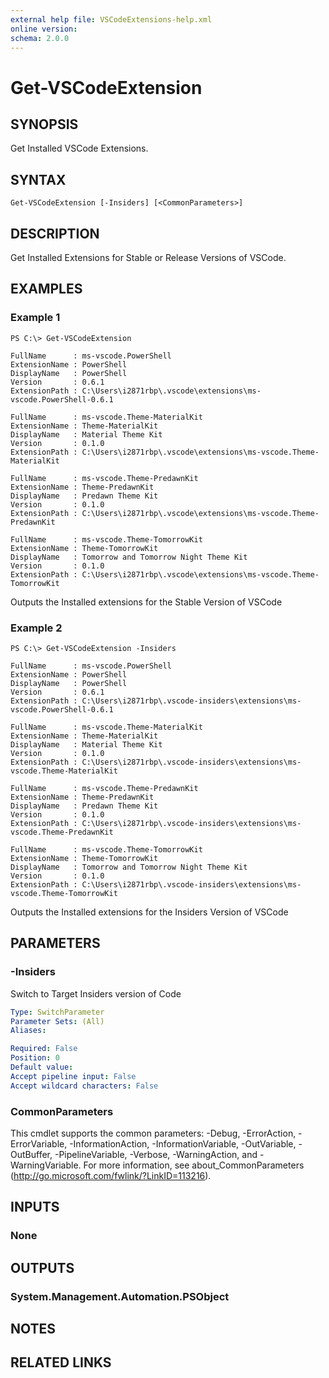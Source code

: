 ```yaml
---
external help file: VSCodeExtensions-help.xml
online version: 
schema: 2.0.0
---
```


# Get-VSCodeExtension
## SYNOPSIS
Get Installed VSCode Extensions.
## SYNTAX

```
Get-VSCodeExtension [-Insiders] [<CommonParameters>]
```

## DESCRIPTION
Get Installed Extensions for Stable or Release Versions of VSCode.
## EXAMPLES

### Example 1
```
PS C:\> Get-VSCodeExtension

FullName      : ms-vscode.PowerShell
ExtensionName : PowerShell
DisplayName   : PowerShell
Version       : 0.6.1
ExtensionPath : C:\Users\i2871rbp\.vscode\extensions\ms-vscode.PowerShell-0.6.1

FullName      : ms-vscode.Theme-MaterialKit
ExtensionName : Theme-MaterialKit
DisplayName   : Material Theme Kit
Version       : 0.1.0
ExtensionPath : C:\Users\i2871rbp\.vscode\extensions\ms-vscode.Theme-MaterialKit

FullName      : ms-vscode.Theme-PredawnKit
ExtensionName : Theme-PredawnKit
DisplayName   : Predawn Theme Kit
Version       : 0.1.0
ExtensionPath : C:\Users\i2871rbp\.vscode\extensions\ms-vscode.Theme-PredawnKit

FullName      : ms-vscode.Theme-TomorrowKit
ExtensionName : Theme-TomorrowKit
DisplayName   : Tomorrow and Tomorrow Night Theme Kit
Version       : 0.1.0
ExtensionPath : C:\Users\i2871rbp\.vscode\extensions\ms-vscode.Theme-TomorrowKit
```

Outputs the Installed extensions for the Stable Version of VSCode
### Example 2
```
PS C:\> Get-VSCodeExtension -Insiders

FullName      : ms-vscode.PowerShell
ExtensionName : PowerShell
DisplayName   : PowerShell
Version       : 0.6.1
ExtensionPath : C:\Users\i2871rbp\.vscode-insiders\extensions\ms-vscode.PowerShell-0.6.1

FullName      : ms-vscode.Theme-MaterialKit
ExtensionName : Theme-MaterialKit
DisplayName   : Material Theme Kit
Version       : 0.1.0
ExtensionPath : C:\Users\i2871rbp\.vscode-insiders\extensions\ms-vscode.Theme-MaterialKit

FullName      : ms-vscode.Theme-PredawnKit
ExtensionName : Theme-PredawnKit
DisplayName   : Predawn Theme Kit
Version       : 0.1.0
ExtensionPath : C:\Users\i2871rbp\.vscode-insiders\extensions\ms-vscode.Theme-PredawnKit

FullName      : ms-vscode.Theme-TomorrowKit
ExtensionName : Theme-TomorrowKit
DisplayName   : Tomorrow and Tomorrow Night Theme Kit
Version       : 0.1.0
ExtensionPath : C:\Users\i2871rbp\.vscode-insiders\extensions\ms-vscode.Theme-TomorrowKit
```

Outputs the Installed extensions for the Insiders Version of VSCode
## PARAMETERS

### -Insiders
Switch to Target Insiders version of Code

```yaml
Type: SwitchParameter
Parameter Sets: (All)
Aliases: 

Required: False
Position: 0
Default value: 
Accept pipeline input: False
Accept wildcard characters: False
```

### CommonParameters
This cmdlet supports the common parameters: -Debug, -ErrorAction, -ErrorVariable, -InformationAction, -InformationVariable, -OutVariable, -OutBuffer, -PipelineVariable, -Verbose, -WarningAction, and -WarningVariable. For more information, see about_CommonParameters (http://go.microsoft.com/fwlink/?LinkID=113216).
## INPUTS

### None

## OUTPUTS

### System.Management.Automation.PSObject

## NOTES

## RELATED LINKS

